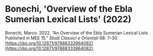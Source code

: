 # Bonechi, 'Overview of the Ebla Sumerian Lexical Lists' (2022)

Bonechi, Marco. 2022. “An Overview of the Ebla Sumerian Lexical Lists Published in MEE 15.” *Studi Classici e Orientali* 68: 7–30. [https://doi.org/10.12871/97888333964082](https://doi.org/10.12871/97888333964082).
